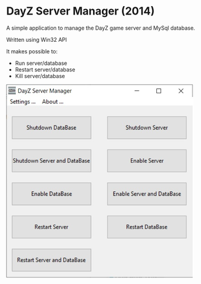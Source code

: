 # DayZ Server Manager (2014)
A simple application to manage the DayZ game server and MySql database.

Written using Win32 API

It makes possible to:
* Run server/database
* Restart server/database
* Kill server/database

![App preview](https://github.com/MrFiring/Desktop-DayZServerManager/blob/main/prev.jpg)
